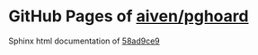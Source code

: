 GitHub Pages of [aiven/pghoard](https://github.com/aiven/pghoard.git)
===
Sphinx html documentation of [58ad9ce9](https://github.com/aiven/pghoard/tree/58ad9ce931456e529318f4dacd85145e059c7856)
